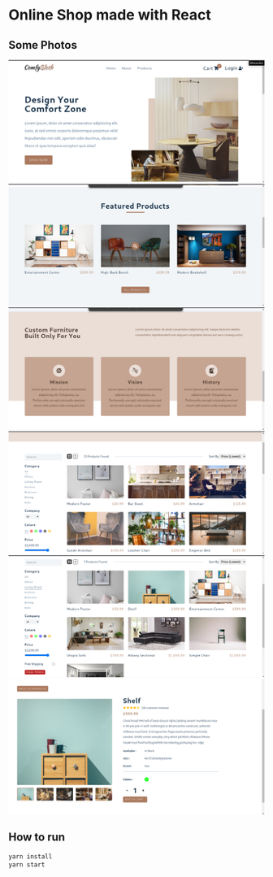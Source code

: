# Online Shop made with React

## Some Photos 

![Main Page](images/1.png)
![](images/2.png)
![](images/3.png)
![](images/4.png)
![](images/5.png)
![](images/6.png)


## How to run

```
yarn install 
yarn start
```